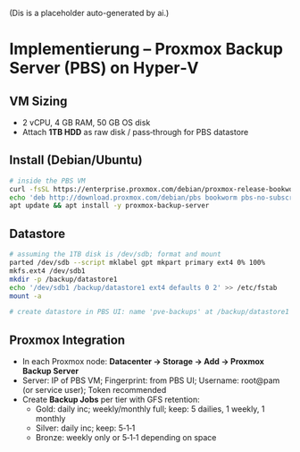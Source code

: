 (Dis is a placeholder auto-generated by ai.)

# Implementierung – Proxmox Backup Server (PBS) on Hyper‑V

## VM Sizing
- 2 vCPU, 4 GB RAM, 50 GB OS disk
- Attach **1TB HDD** as raw disk / pass‑through for PBS datastore

## Install (Debian/Ubuntu)
```bash
# inside the PBS VM
curl -fsSL https://enterprise.proxmox.com/debian/proxmox-release-bookworm.gpg -o /etc/apt/trusted.gpg.d/proxmox-release.gpg
echo 'deb http://download.proxmox.com/debian/pbs bookworm pbs-no-subscription' | sudo tee /etc/apt/sources.list.d/pbs.list
apt update && apt install -y proxmox-backup-server
```

## Datastore
```bash
# assuming the 1TB disk is /dev/sdb; format and mount
parted /dev/sdb --script mklabel gpt mkpart primary ext4 0% 100%
mkfs.ext4 /dev/sdb1
mkdir -p /backup/datastore1
echo '/dev/sdb1 /backup/datastore1 ext4 defaults 0 2' >> /etc/fstab
mount -a

# create datastore in PBS UI: name 'pve-backups' at /backup/datastore1
```

## Proxmox Integration
- In each Proxmox node: **Datacenter → Storage → Add → Proxmox Backup Server**
- Server: IP of PBS VM; Fingerprint: from PBS UI; Username: root@pam (or service user); Token recommended
- Create **Backup Jobs** per tier with GFS retention:
  - Gold: daily inc; weekly/monthly full; keep: 5 dailies, 1 weekly, 1 monthly
  - Silver: daily inc; keep: 5‑1‑1
  - Bronze: weekly only or 5‑1‑1 depending on space
